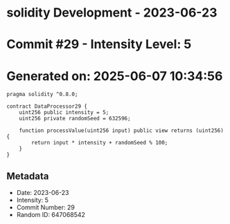 ﻿# solidity Development - 2023-06-23
# Commit #29 - Intensity Level: 5
# Generated on: 2025-06-07 10:34:56
```solidity
pragma solidity ^0.8.0;

contract DataProcessor29 {
    uint256 public intensity = 5;
    uint256 private randomSeed = 632596;

    function processValue(uint256 input) public view returns (uint256) {
        return input * intensity + randomSeed % 100;
    }
}
```
## Metadata
- Date: 2023-06-23
- Intensity: 5
- Commit Number: 29
- Random ID: 647068542
